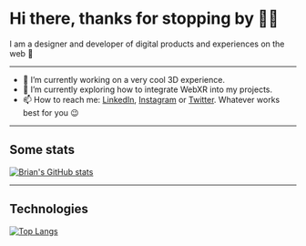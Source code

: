 # Hi there, thanks for stopping by 👋🏿

I am a designer and developer of digital products and experiences on the web 🔮

---

- 🔭 I’m currently working on a very cool 3D experience.
- 🌱 I’m currently exploring how to integrate WebXR into my projects.
- 📫 How to reach me: [LinkedIn](https://nl.linkedin.com/in/brian-bawuah-547439127), [Instagram](https://www.instagram.com/brianbawuah) or [Twitter](https://twitter.com/brianbawuah). Whatever works best for you 😉

---

## Some stats
[![Brian's GitHub stats](https://github-readme-stats.vercel.app/api?username=bbawuah&show_icons=true&theme=dracula)](https://github.com/anuraghazra/github-readme-stats)

---

## Technologies

[![Top Langs](https://github-readme-stats.vercel.app/api/top-langs/?username=bbawuah&hide=objective-c,starlark,ruby,css,html,handlebars&show_icons=true&theme=dracula)](https://github.com/anuraghazra/github-readme-stats)

